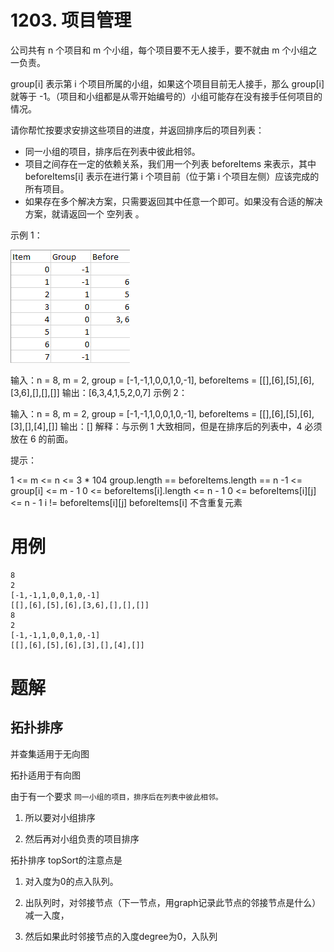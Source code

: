 # 1203. 项目管理
公司共有 n 个项目和  m 个小组，每个项目要不无人接手，要不就由 m 个小组之一负责。

group[i] 表示第 i 个项目所属的小组，如果这个项目目前无人接手，那么 group[i] 就等于 -1。（项目和小组都是从零开始编号的）小组可能存在没有接手任何项目的情况。

请你帮忙按要求安排这些项目的进度，并返回排序后的项目列表：

- 同一小组的项目，排序后在列表中彼此相邻。
- 项目之间存在一定的依赖关系，我们用一个列表 beforeItems 来表示，其中 beforeItems[i] 表示在进行第 i 个项目前（位于第 i 个项目左侧）应该完成的所有项目。
- 如果存在多个解决方案，只需要返回其中任意一个即可。如果没有合适的解决方案，就请返回一个 空列表 。

 

示例 1：

![](./q1203_1.png)

输入：n = 8, m = 2, group = [-1,-1,1,0,0,1,0,-1], beforeItems = [[],[6],[5],[6],[3,6],[],[],[]]
输出：[6,3,4,1,5,2,0,7]
示例 2：

输入：n = 8, m = 2, group = [-1,-1,1,0,0,1,0,-1], beforeItems = [[],[6],[5],[6],[3],[],[4],[]]
输出：[]
解释：与示例 1 大致相同，但是在排序后的列表中，4 必须放在 6 的前面。
 

提示：

1 <= m <= n <= 3 * 104
group.length == beforeItems.length == n
-1 <= group[i] <= m - 1
0 <= beforeItems[i].length <= n - 1
0 <= beforeItems[i][j] <= n - 1
i != beforeItems[i][j]
beforeItems[i] 不含重复元素

# 用例
```
8
2
[-1,-1,1,0,0,1,0,-1]
[[],[6],[5],[6],[3,6],[],[],[]]
8
2
[-1,-1,1,0,0,1,0,-1]
[[],[6],[5],[6],[3],[],[4],[]]
```


# 题解

## 拓扑排序

并查集适用于无向图

拓扑适用于有向图

由于有一个要求 `同一小组的项目，排序后在列表中彼此相邻。`

1. 所以要对小组排序

2. 然后再对小组负责的项目排序

拓扑排序 topSort的注意点是

1. 对入度为0的点入队列。

2. 出队列时，对邻接节点（下一节点，用graph记录此节点的邻接节点是什么）减一入度，

3. 然后如果此时邻接节点的入度degree为0，入队列


